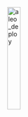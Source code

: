 
[<img src='https://user-images.githubusercontent.com/83868103/229285811-47a6305f-b36d-48b2-82c7-0ba327210348.png' alt='aleo_deploy'  width='24.5%'>](https://www.mintscan.io/umee/validators/umeevaloper1afdwxpgnqwz002ynkqtu6vxnyqpqymrr4r8apr)
